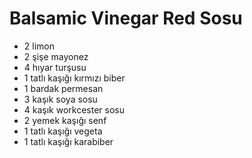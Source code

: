 # Balsamic Vinegar Red Sosu

- 2 limon
- 2 şişe mayonez
- 4 hıyar turşusu
- 1 tatlı kaşığı kırmızı biber
- 1 bardak permesan
- 3 kaşık soya sosu
- 4 kaşık workcester sosu
- 2 yemek kaşığı senf
- 1 tatlı kaşığı vegeta
- 1 tatlı kaşığı karabiber
